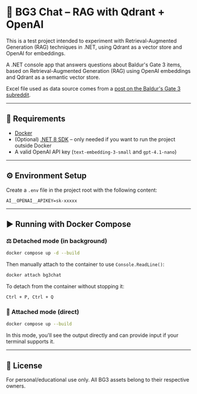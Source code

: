 # 👀 BG3 Chat – RAG with Qdrant + OpenAI

This is a test project intended to experiment with Retrieval-Augmented Generation (RAG) techniques in .NET, using Qdrant as a vector store and OpenAI for embeddings.

A .NET console app that answers questions about Baldur's Gate 3 items, based on Retrieval-Augmented Generation (RAG) using OpenAI embeddings and Qdrant as a semantic vector store.

Excel file used as data source comes from a [post on the Baldur's Gate 3 subreddit](https://www.reddit.com/r/BaldursGate3/comments/16acy9l/bg3_cheat_sheet_for_items_in_each_act_spoilers/).

---

## 💠 Requirements

* [Docker](https://www.docker.com/products/docker-desktop)
* (Optional) [.NET 8 SDK](https://dotnet.microsoft.com/en-us/download) – only needed if you want to run the project outside Docker
* A valid OpenAI API key (`text-embedding-3-small` and `gpt-4.1-nano`)

---

## ⚙️ Environment Setup

Create a `.env` file in the project root with the following content:

```
AI__OPENAI__APIKEY=sk-xxxxx
```

---

## ▶️ Running with Docker Compose

### ⚖️ Detached mode (in background)

```bash
docker compose up -d --build
```

Then manually attach to the container to use `Console.ReadLine()`:

```bash
docker attach bg3chat
```

To detach from the container without stopping it:

```
Ctrl + P, Ctrl + Q
```

### 🚀 Attached mode (direct)

```bash
docker compose up --build
```

In this mode, you'll see the output directly and can provide input if your terminal supports it.

---

## 📝 License

For personal/educational use only. All BG3 assets belong to their respective owners.
